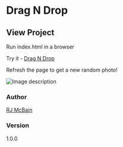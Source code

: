 # Drag N Drop

## View Project

Run index.html in a browser

Try it - [Drag N Drop](http://www.rjmcbain.com/dragndrop/index.html)

Refresh the page to get a new random photo!

![Image description](https://i.imgur.com/TeiYQOH.png)

### Author

[RJ McBain](http://www.rjmcbain.com)

### Version

1.0.0
